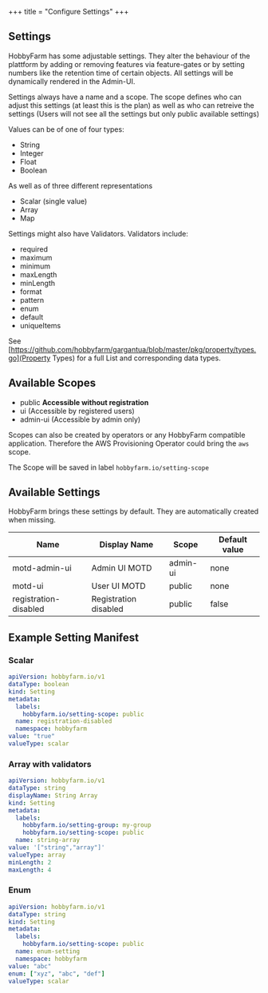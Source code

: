 +++
title = "Configure Settings"
+++

## Settings
HobbyFarm has some adjustable settings. They alter the behaviour of the plattform by adding or removing features via feature-gates or by setting numbers like the retention time of certain objects. All settings will be dynamically rendered in the Admin-UI.

Settings always have a name and a scope. The scope defines who can adjust this settings (at least this is the plan) as well as who can retreive the settings (Users will not see all the settings but only public available settings)

Values can be of one of four types:
* String
* Integer
* Float
* Boolean

As well as of three different representations
* Scalar (single value)
* Array
* Map

Settings might also have Validators.
Validators include:
* required
* maximum
* minimum
* maxLength
* minLength
* format
* pattern
* enum
* default
* uniqueItems

See [https://github.com/hobbyfarm/gargantua/blob/master/pkg/property/types.go](Property Types) for a full List and corresponding data types.

## Available Scopes
* public **Accessible without registration**
* ui (Accessible by registered users)
* admin-ui (Accessible by admin only)

Scopes can also be created by operators or any HobbyFarm compatible application.
Therefore the AWS Provisioning Operator could bring the `aws` scope.

The Scope will be saved in label `hobbyfarm.io/setting-scope`

## Available Settings
HobbyFarm brings these settings by default. They are automatically created when missing.

|Name|Display Name|Scope|Default value|
|----|------------|-----|-------------|
|motd-admin-ui|Admin UI MOTD|admin-ui|none|
|motd-ui|User UI MOTD|public|none|
|registration-disabled|Registration disabled|public|false|


## Example Setting Manifest
### Scalar 
```yaml
apiVersion: hobbyfarm.io/v1
dataType: boolean
kind: Setting
metadata:
  labels:
    hobbyfarm.io/setting-scope: public
  name: registration-disabled
  namespace: hobbyfarm
value: "true"
valueType: scalar
```

### Array with validators
```yaml
apiVersion: hobbyfarm.io/v1
dataType: string
displayName: String Array
kind: Setting
metadata:
  labels:
    hobbyfarm.io/setting-group: my-group
    hobbyfarm.io/setting-scope: public
  name: string-array
value: '["string","array"]'
valueType: array
minLength: 2
maxLength: 4
```

### Enum
```yaml
apiVersion: hobbyfarm.io/v1
dataType: string
kind: Setting
metadata:
  labels:
    hobbyfarm.io/setting-scope: public
  name: enum-setting
  namespace: hobbyfarm
value: "abc"
enum: ["xyz", "abc", "def"]
valueType: scalar
```